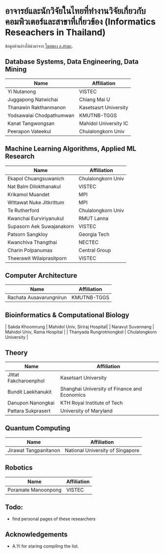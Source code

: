 # อาจารย์และนักวิจัยในไทยที่ทำงานวิจัยเกี่ยวกับคอมพิวเตอร์และสาขาที่เกี่ยวข้อง (Informatics Reseachers in Thailand)

ข้อมูลด้านล่างได้นำมาจาก [โพสของ อ.สรณะ][original-post].


## Database Systems, Data Engineering, Data Mining
|  Name | Affiliation  | 
|---|---|
| Yi Nutanong  | VISTEC  |
| Juggapong Natwichai | Chiang Mai U |
| Thanawin Rakthanmanon | Kasetsasrt University |
| Yodsawalai Chodpathumwan | KMUTNB-TGGS |
| Kanat Tangwongsan | Mahidol University IC |
| Peerapon Vateekul | Chulalongkorn Univ |

## Machine Learning Algorithms, Applied ML Research
|  Name | Affiliation  | 
|---|---|
| Ekapol Chuangsuwanich | Chulalongkorn Univ |
| Nat Balm Dilokthanakul | VISTEC |
| Krikamol Muandet | MPI |
| Wittawat Nuke Jitkrittum | MPI |
| Te Rutherford | Chulalongkorn Univ |
| Kwanchai Eurviriyanukul | RMUT Lanna |
| Supasorn Aek Suwajanakorn | VISTEC |
| Patsorn Sangkloy | Georgia Tech |
| Kwanchiva Thangthai | NECTEC |
| Charin Polpanumas | Central Group |
| Theerawit Wilaiprasitporn | VISTEC |

## Computer Architecture
|  Name | Affiliation  | 
|---|---|
| Rachata Ausavarungnirun | KMUTNB-TGGS |

## Bioinformatics & Computational Biology
| Sakda Khoomrung | Mahidol Univ, Siriraj Hospital|
| Naravut Suvannang | Mahidol Univ, Rama Hospital |
| Thanyada Rungrotmongkol | Chulalongkorn University |

## Theory
|  Name | Affiliation  | 
|---|---|
| Jittat Fakcharoenphol | Kasetsart University |
| Bundit Laekhanukit | Shanghai University of Finance and Economics | 
| Danupon Nanongkai | KTH Royal Institute of Tech |
| Pattara Sukprasert | University of Maryland |

## Quantum Computing
|  Name | Affiliation  | 
|---|---|
| Jirawat Tangpanitanon | National University of Singapore |

## Robotics
|  Name | Affiliation  | 
|---|---|
| Poramate Manoonpong | VISTEC |


## Todo:
- find personal pages of these researchers

## Acknowledgements
- A.Yi for staring compiling the list.

[original-post]: https://www.facebook.com/groups/2237074593042071/permalink/2400818480001014/
